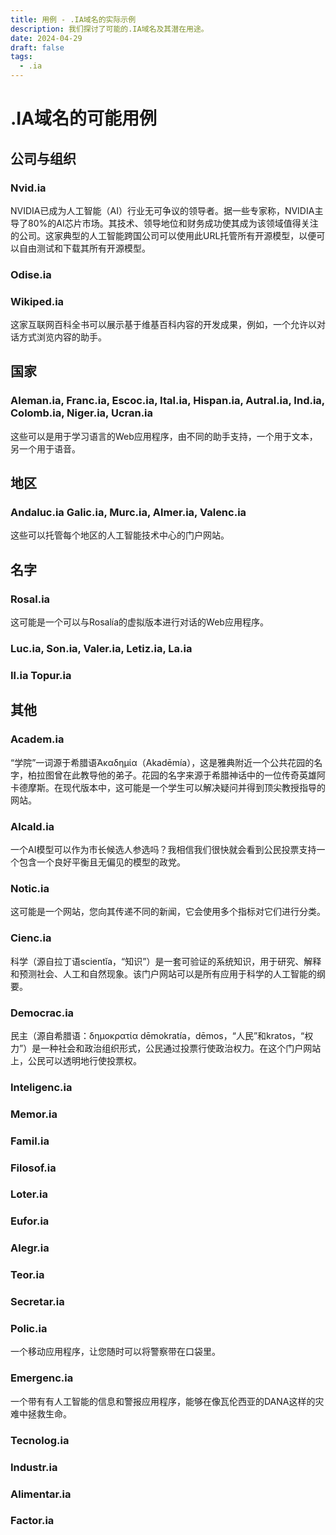 ```yaml
---
title: 用例 - .IA域名的实际示例
description: 我们探讨了可能的.IA域名及其潜在用途。
date: 2024-04-29
draft: false
tags:
  - .ia
---
```


# .IA域名的可能用例

## 公司与组织

### Nvid.ia

NVIDIA已成为人工智能（AI）行业无可争议的领导者。据一些专家称，NVIDIA主导了80%的AI芯片市场。其技术、领导地位和财务成功使其成为该领域值得关注的公司。这家典型的人工智能跨国公司可以使用此URL托管所有开源模型，以便可以自由测试和下载其所有开源模型。

### Odise.ia

### Wikiped.ia

这家互联网百科全书可以展示基于维基百科内容的开发成果，例如，一个允许以对话方式浏览内容的助手。

## 国家

### Aleman.ia, Franc.ia, Escoc.ia, Ital.ia, Hispan.ia, Autral.ia, Ind.ia, Colomb.ia, Niger.ia, Ucran.ia

这些可以是用于学习语言的Web应用程序，由不同的助手支持，一个用于文本，另一个用于语音。

## 地区

### Andaluc.ia Galic.ia, Murc.ia, Almer.ia, Valenc.ia

这些可以托管每个地区的人工智能技术中心的门户网站。

## 名字

### Rosal.ia

这可能是一个可以与Rosalía的虚拟版本进行对话的Web应用程序。

### Luc.ia, Son.ia, Valer.ia, Letiz.ia, La.ia

### Il.ia Topur.ia

## 其他

### Academ.ia

“学院”一词源于希腊语Ἀκαδημία（Akadēmía），这是雅典附近一个公共花园的名字，柏拉图曾在此教导他的弟子。花园的名字来源于希腊神话中的一位传奇英雄阿卡德摩斯。在现代版本中，这可能是一个学生可以解决疑问并得到顶尖教授指导的网站。

### Alcald.ia

一个AI模型可以作为市长候选人参选吗？我相信我们很快就会看到公民投票支持一个包含一个良好平衡且无偏见的模型的政党。

### Notic.ia

这可能是一个网站，您向其传递不同的新闻，它会使用多个指标对它们进行分类。

### Cienc.ia

科学（源自拉丁语scientĭa，“知识”）是一套可验证的系统知识，用于研究、解释和预测社会、人工和自然现象。该门户网站可以是所有应用于科学的人工智能的纲要。

### Democrac.ia

民主（源自希腊语：δημοκρατία dēmokratía，dēmos，“人民”和kratos，“权力”）是一种社会和政治组织形式，公民通过投票行使政治权力。在这个门户网站上，公民可以透明地行使投票权。

### Inteligenc.ia

### Memor.ia

### Famil.ia

### Filosof.ia

### Loter.ia

### Eufor.ia

### Alegr.ia

### Teor.ia

### Secretar.ia

### Polic.ia

一个移动应用程序，让您随时可以将警察带在口袋里。

### Emergenc.ia

一个带有有人工智能的信息和警报应用程序，能够在像瓦伦西亚的DANA这样的灾难中拯救生命。

### Tecnolog.ia

### Industr.ia


### Alimentar.ia

### Factor.ia
